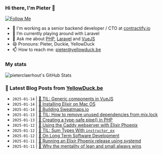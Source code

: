 ### Hi there, I'm Pieter 👋  
[![Follow Me](https://img.shields.io/github/followers/pieterclaerhout?label=Follow&style=social)](https://github.com/pieterclaerhout)

- 🏢 I'm working as a senior backend developer / CTO at [contractify.io](https://contractify.io)
- 🌱 I’m currently playing around with Laravel
- 💬 Ask me about [PHP](https://php.net), [Laravel](http://laravel.com) and [VueJS](https://vuejs.org)
- 😄 Pronouns: Pieter, Duckie, YellowDuck
- 📫 How to reach me: pieter@yellowduck.be

### My stats

![pieterclaerhout's GitHub Stats](https://github-readme-stats.vercel.app/api?username=pieterclaerhout&show_icons=true&count_private=true&line_height=40)

### 📩 Latest Blog Posts from [YellowDuck.be](https://www.yellowduck.be/)
<!-- BLOG-POST-LIST:START -->
- `2025-01-14` | [🐥 TIL: Generic components in VueJS](https://www.yellowduck.be/posts/til-generic-components-in-vuejs)  
- `2025-01-14` | [🔗 Installing Elixir on Mac OS](https://www.yellowduck.be/posts/installing-elixir-on-mac-os)  
- `2025-01-14` | [🔗 Building Sweatmaps.io](https://www.yellowduck.be/posts/building-sweatmaps-io)  
- `2025-01-13` | [🔗 TIL: How to remove unused dependencies from mix.lock](https://www.yellowduck.be/posts/til-how-to-remove-unused-dependencies-from-mix-lock)  
- `2025-01-13` | [🔗 Creating a type-safe pipe&lpar;&rpar; in PHP](https://www.yellowduck.be/posts/creating-a-type-safe-pipe-in-php)  
- `2025-01-12` | [🐥 Using the Caddy webserver with Elixir Phoenix](https://www.yellowduck.be/posts/using-the-caddy-webserver-with-elixir-phoenix)  
- `2025-01-12` | [🔗 TIL: Sum Types With `instructor_ex`](https://www.yellowduck.be/posts/til-sum-types-with-instructor-ex)  
- `2025-01-12` | [🔗 On Long Term Software Development](https://www.yellowduck.be/posts/on-long-term-software-development)  
- `2025-01-11` | [🐥 Running an Elixir Phoenix release using systemd](https://www.yellowduck.be/posts/running-an-elixir-phoenix-release-using-systemd)  
- `2025-01-11` | [🔗 Why the mentality of lean and small always wins](https://www.yellowduck.be/posts/why-the-mentality-of-lean-and-small-always-wins)  

<!-- BLOG-POST-LIST:END -->
